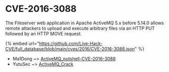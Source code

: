 # CVE-2016-3088

The Fileserver web application in Apache ActiveMQ 5.x before 5.14.0 allows remote attackers to upload and execute arbitrary files via an HTTP PUT followed by an HTTP MOVE request.

{% embed url="https://github.com/Live-Hack-CVE/full_database/blob/main/cves/2016/CVE-2016-3088.json" %}


* Ma1Dong ~> [ActiveMQ_putshell-CVE-2016-3088](https://zeste.alice-snow.ru/2016/database/cve-2016-3088/activemq_putshell-cve-2016-3088-ma1dong)
* YutuSec ~> [ActiveMQ_Crack](https://zeste.alice-snow.ru/2016/database/cve-2016-3088/activemq_crack-yutusec)